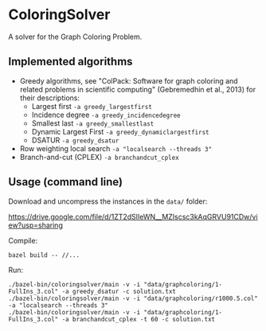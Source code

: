 # ColoringSolver

A solver for the Graph Coloring Problem.

## Implemented algorithms

* Greedy algorithms, see "ColPack: Software for graph coloring and related problems in scientific computing" (Gebremedhin et al., 2013) for their descriptions:
  * Largest first `-a greedy_largestfirst`
  * Incidence degree `-a greedy_incidencedegree`
  * Smallest last `-a greedy_smallestlast`
  * Dynamic Largest First `-a greedy_dynamiclargestfirst`
  * DSATUR `-a greedy_dsatur`
* Row weighting local search `-a "localsearch --threads 3"`
* Branch-and-cut (CPLEX) `-a branchandcut_cplex`

## Usage (command line)

Download and uncompress the instances in the `data/` folder:

https://drive.google.com/file/d/1ZT2dSIleWN__MZIscsc3kAqGRVU91CDw/view?usp=sharing

Compile:
```shell
bazel build -- //...
```

Run:
```shell
./bazel-bin/coloringsolver/main -v -i "data/graphcoloring/1-FullIns_3.col" -a greedy_dsatur -c solution.txt
./bazel-bin/coloringsolver/main -v -i "data/graphcoloring/r1000.5.col" -a "localsearch --threads 3"
./bazel-bin/coloringsolver/main -v -i "data/graphcoloring/1-FullIns_3.col" -a branchandcut_cplex -t 60 -c solution.txt
```

